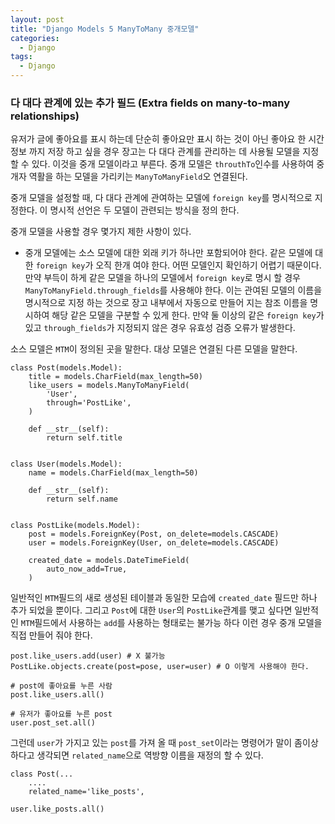 ```yaml
---
layout: post
title: "Django Models 5 ManyToMany 중개모델"
categories:
  - Django
tags:
  - Django
---
```


### 다 대다 관계에 있는 추가 필드 (Extra fields on many-to-many relationships)

유저가 글에 좋아요를 표시 하는데 단순히 좋아요만 표시 하는 것이 아닌 좋아요 한 시간정보 까지 저장 하고 싶을 경우 장고는 다 대다 관계를 관리하는 데 사용될 모델을 지정 할 수 있다. 이것을 중개 모델이라고 부른다. 중개 모델은 `throuthTo`인수를 사용하여 중개자 역활을 하는 모델을 가리키는 `ManyToManyField`오 연결된다.


중개 모델을 설정할 때, 다 대다 관계에 관여하는 모델에 `foreign key`를 명시적으로 지정한다. 이 명시적 선언은 두 모델이 관련되는 방식을 정의 한다.

중개 모델을 사용할 경우 몇가지 제한 사항이 있다.
* 중개 모델에는 소스 모델에 대한 외래 키가 하나만 포함되어야 한다. 같은 모델에 대한 `foreign key`가 오직 한개 여야 한다. 어떤 모델인지 확인하기 어렵기 때문이다. 만약 부득이 하게 같은 모델을 하나의 모델에서 `foreign key`로 명시 할 경우 `ManyToManyField.through_fields`를 사용해야 한다. 이는 관여된 모델의 이름을 명시적으로 지정 하는 것으로 장고 내부에서 자동으로 만들어 지는 참조 이름을 명시하여 해당 같은 모델을 구분할 수 있게 한다.
만약 둘 이상의 같은 `foreign key`가 있고 `through_fields`가 지정되지 않은 경우 유효성 검증 오류가 발생한다. 

소스 모델은 `MTM`이 정의된 곳을 말한다.
대상 모델은 연결된 다른 모델을 말한다.
```
class Post(models.Model):
    title = models.CharField(max_length=50)
    like_users = models.ManyToManyField(
        'User',
        through='PostLike',
    )

    def __str__(self):
        return self.title


class User(models.Model):
    name = models.CharField(max_length=50)

    def __str__(self):
        return self.name


class PostLike(models.Model):
    post = models.ForeignKey(Post, on_delete=models.CASCADE)
    user = models.ForeignKey(User, on_delete=models.CASCADE)

    created_date = models.DateTimeField(
        auto_now_add=True,
    )	
```
일반적인 `MTM`필드의 새로 생성된 테이블과 동일한 모습에 `created_date` 필드만 하나 추가 되었을 뿐이다.
그리고 `Post`에 대한 `User`의 `PostLike`관계를 맺고 싶다면 일반적인 `MTM`필드에서 사용하는
`add`를 사용하는 형태로는 불가능 하다 이런 경우 중개 모델을 직접 만들어 줘야 한다. 
```
post.like_users.add(user) # X 불가능
PostLike.objects.create(post=pose, user=user) # O 이렇게 사용해야 한다.

# post에 좋아요를 누른 사람
post.like_users.all()

# 유저가 좋아요를 누른 post
user.post_set.all()
```

그런데 `user`가 가지고 있는 `post`를 가져 올 때 `post_set`이라는 명령어가 말이 좀이상하다고 생각되면 `related_name`으로 역방향 이름을 재정의 할 수 있다. 
```
class Post(...
    ....
    related_name='like_posts',
```
```
user.like_posts.all()
```